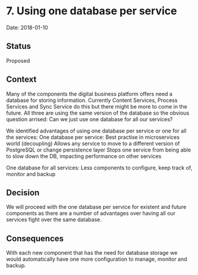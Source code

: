 # 7. Using one database per service

Date: 2018-01-10

## Status

Proposed

## Context

Many of the components the digital business platform offers need a database for storing information.
Currently Content Services, Process Services and Sync Service do this but there might be more to come in the future. All three are using the same version of the database so the obvious question arrised: Can we just use one database for all our services?

We identified advantages of using one database per service or one for all the services:
One database per service:
Best practise in microservices world (decoupling)
Allows any service to move to a different version of PostgreSQL or change persistence layer
Stops one service from being able to slow down the DB, impacting performance on other services

One database for all services:
Less components to configure, keep track of, monitor and backup

## Decision

We will proceed with the one database per service for existent and future components as there are a number of advantages over having all our services fight over the same database.

## Consequences

With each new component that has the need for database storage we would automatically have one more configuration to manage, monitor and backup.
